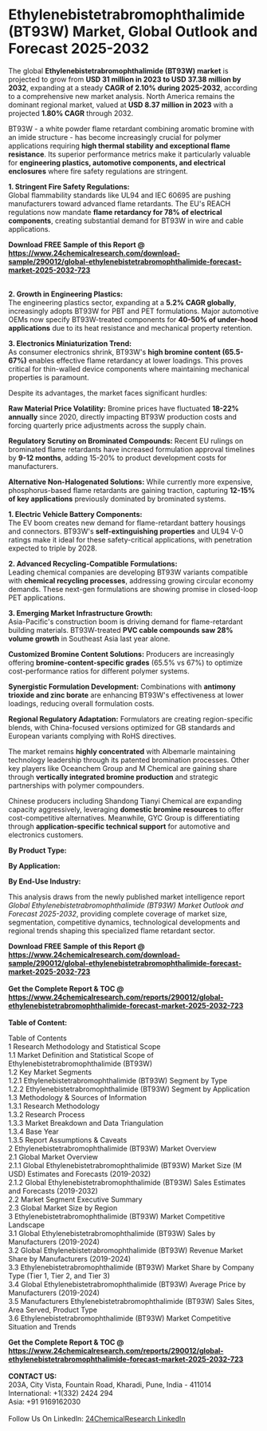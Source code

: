 <h1>Ethylenebistetrabromophthalimide (BT93W) Market, Global Outlook and Forecast 2025-2032</h1><p>The global <strong>Ethylenebistetrabromophthalimide (BT93W) market</strong> is projected to grow from <strong>USD 31 million in 2023 to USD 37.38 million by 2032</strong>, expanding at a steady <strong>CAGR of 2.10% during 2025-2032</strong>, according to a comprehensive new market analysis. North America remains the dominant regional market, valued at <strong>USD 8.37 million in 2023</strong> with a projected <strong>1.80% CAGR</strong> through 2032.</p><p>BT93W - a white powder flame retardant combining aromatic bromine with an imide structure - has become increasingly crucial for polymer applications requiring <strong>high thermal stability and exceptional flame resistance</strong>. Its superior performance metrics make it particularly valuable for <strong>engineering plastics, automotive components, and electrical enclosures</strong> where fire safety regulations are stringent.</p><p><strong>1. Stringent Fire Safety Regulations:</strong><br>
Global flammability standards like UL94 and IEC 60695 are pushing manufacturers toward advanced flame retardants. The EU's REACH regulations now mandate <strong>flame retardancy for 78% of electrical components</strong>, creating substantial demand for BT93W in wire and cable applications.</p><div><b>Download FREE Sample of this Report @ 
            <a href="https://www.24chemicalresearch.com/download-sample/290012/global-ethylenebistetrabromophthalimide-forecast-market-2025-2032-723">
            https://www.24chemicalresearch.com/download-sample/290012/global-ethylenebistetrabromophthalimide-forecast-market-2025-2032-723</a></b></div><br><p><strong>2. Growth in Engineering Plastics:</strong><br>
The engineering plastics sector, expanding at a <strong>5.2% CAGR globally</strong>, increasingly adopts BT93W for PBT and PET formulations. Major automotive OEMs now specify BT93W-treated components for <strong>40-50% of under-hood applications</strong> due to its heat resistance and mechanical property retention.</p><p><strong>3. Electronics Miniaturization Trend:</strong><br>
As consumer electronics shrink, BT93W's <strong>high bromine content (65.5-67%)</strong> enables effective flame retardancy at lower loadings. This proves critical for thin-walled device components where maintaining mechanical properties is paramount.</p><p>Despite its advantages, the market faces significant hurdles:</p><p><strong>Raw Material Price Volatility:</strong> Bromine prices have fluctuated <strong>18-22% annually</strong> since 2020, directly impacting BT93W production costs and forcing quarterly price adjustments across the supply chain.</p><p><strong>Regulatory Scrutiny on Brominated Compounds:</strong> Recent EU rulings on brominated flame retardants have increased formulation approval timelines by <strong>9-12 months</strong>, adding 15-20% to product development costs for manufacturers.</p><p><strong>Alternative Non-Halogenated Solutions:</strong> While currently more expensive, phosphorus-based flame retardants are gaining traction, capturing <strong>12-15% of key applications</strong> previously dominated by brominated systems.</p><p><strong>1. Electric Vehicle Battery Components:</strong><br>
The EV boom creates new demand for flame-retardant battery housings and connectors. BT93W's <strong>self-extinguishing properties</strong> and UL94 V-0 ratings make it ideal for these safety-critical applications, with penetration expected to triple by 2028.</p><p><strong>2. Advanced Recycling-Compatible Formulations:</strong><br>
Leading chemical companies are developing BT93W variants compatible with <strong>chemical recycling processes</strong>, addressing growing circular economy demands. These next-gen formulations are showing promise in closed-loop PET applications.</p><p><strong>3. Emerging Market Infrastructure Growth:</strong><br>
Asia-Pacific's construction boom is driving demand for flame-retardant building materials. BT93W-treated <strong>PVC cable compounds saw 28% volume growth</strong> in Southeast Asia last year alone.</p><p><strong>Customized Bromine Content Solutions:</strong> Producers are increasingly offering <strong>bromine-content-specific grades</strong> (65.5% vs 67%) to optimize cost-performance ratios for different polymer systems.</p><p><strong>Synergistic Formulation Development:</strong> Combinations with <strong>antimony trioxide and zinc borate</strong> are enhancing BT93W's effectiveness at lower loadings, reducing overall formulation costs.</p><p><strong>Regional Regulatory Adaptation:</strong> Formulators are creating region-specific blends, with China-focused versions optimized for GB standards and European variants complying with RoHS directives.</p><p>The market remains <strong>highly concentrated</strong> with Albemarle maintaining technology leadership through its patented bromination processes. Other key players like Oceanchem Group and M Chemical are gaining share through <strong>vertically integrated bromine production</strong> and strategic partnerships with polymer compounders.</p><p>Chinese producers including Shandong Tianyi Chemical are expanding capacity aggressively, leveraging <strong>domestic bromine resources</strong> to offer cost-competitive alternatives. Meanwhile, GYC Group is differentiating through <strong>application-specific technical support</strong> for automotive and electronics customers.</p><p><strong>By Product Type:</strong></p><p><strong>By Application:</strong></p><p><strong>By End-Use Industry:</strong></p><p>This analysis draws from the newly published market intelligence report <em>Global Ethylenebistetrabromophthalimide (BT93W) Market Outlook and Forecast 2025-2032</em>, providing complete coverage of market size, segmentation, competitive dynamics, technological developments and regional trends shaping this specialized flame retardant sector.</p><div><b>Download FREE Sample of this Report @ 
            <a href="https://www.24chemicalresearch.com/download-sample/290012/global-ethylenebistetrabromophthalimide-forecast-market-2025-2032-723">
            https://www.24chemicalresearch.com/download-sample/290012/global-ethylenebistetrabromophthalimide-forecast-market-2025-2032-723</a></b></div><br><div><b>Get the Complete Report & TOC @ 
            <a href="https://www.24chemicalresearch.com/reports/290012/global-ethylenebistetrabromophthalimide-forecast-market-2025-2032-723">
            https://www.24chemicalresearch.com/reports/290012/global-ethylenebistetrabromophthalimide-forecast-market-2025-2032-723</a></b></div><br>
            <b>Table of Content:</b><p>Table of Contents<br />
1 Research Methodology and Statistical Scope<br />
1.1 Market Definition and Statistical Scope of Ethylenebistetrabromophthalimide (BT93W)<br />
1.2 Key Market Segments<br />
1.2.1 Ethylenebistetrabromophthalimide (BT93W) Segment by Type<br />
1.2.2 Ethylenebistetrabromophthalimide (BT93W) Segment by Application<br />
1.3 Methodology & Sources of Information<br />
1.3.1 Research Methodology<br />
1.3.2 Research Process<br />
1.3.3 Market Breakdown and Data Triangulation<br />
1.3.4 Base Year<br />
1.3.5 Report Assumptions & Caveats<br />
2 Ethylenebistetrabromophthalimide (BT93W) Market Overview<br />
2.1 Global Market Overview<br />
2.1.1 Global Ethylenebistetrabromophthalimide (BT93W) Market Size (M USD) Estimates and Forecasts (2019-2032)<br />
2.1.2 Global Ethylenebistetrabromophthalimide (BT93W) Sales Estimates and Forecasts (2019-2032)<br />
2.2 Market Segment Executive Summary<br />
2.3 Global Market Size by Region<br />
3 Ethylenebistetrabromophthalimide (BT93W) Market Competitive Landscape<br />
3.1 Global Ethylenebistetrabromophthalimide (BT93W) Sales by Manufacturers (2019-2024)<br />
3.2 Global Ethylenebistetrabromophthalimide (BT93W) Revenue Market Share by Manufacturers (2019-2024)<br />
3.3 Ethylenebistetrabromophthalimide (BT93W) Market Share by Company Type (Tier 1, Tier 2, and Tier 3)<br />
3.4 Global Ethylenebistetrabromophthalimide (BT93W) Average Price by Manufacturers (2019-2024)<br />
3.5 Manufacturers Ethylenebistetrabromophthalimide (BT93W) Sales Sites, Area Served, Product Type<br />
3.6 Ethylenebistetrabromophthalimide (BT93W) Market Competitive Situation and Trends<br />
</p><div><b>Get the Complete Report & TOC @ 
            <a href="https://www.24chemicalresearch.com/reports/290012/global-ethylenebistetrabromophthalimide-forecast-market-2025-2032-723">
            https://www.24chemicalresearch.com/reports/290012/global-ethylenebistetrabromophthalimide-forecast-market-2025-2032-723</a></b></div><br><b>CONTACT US:</b><br>
            203A, City Vista, Fountain Road, Kharadi, Pune, India - 411014<br>
            International: +1(332) 2424 294<br>
            Asia: +91 9169162030 <br><br>
            Follow Us On LinkedIn: <a href="https://www.linkedin.com/company/24chemicalresearch/">24ChemicalResearch LinkedIn</a>
